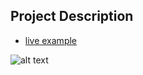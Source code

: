 ## Project Description

* [live example](https://learning-zone.github.io/website-templates/dreamy/)

![alt text](https://github.com/learning-zone/Website-Templates/blob/master/assets/dreamy.png "dreamy")
